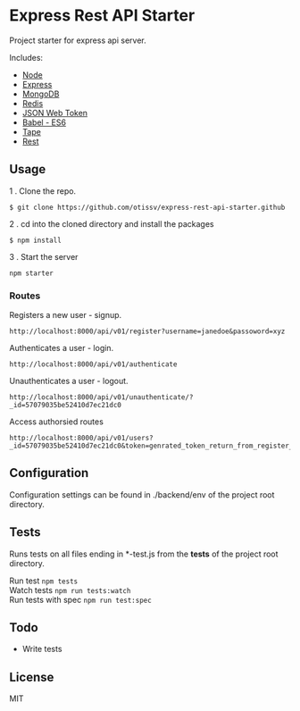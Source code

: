 # Express Rest API Starter  

Project starter for express api server.

Includes:

- [Node](https://nodejs.org/en/)
- [Express](http://expressjs.com/)
- [MongoDB](https://www.mongodb.org/)
- [Redis](http://redis.io/)
- [JSON Web Token](https://jwt.io/)
- [Babel - ES6]( https://babeljs.io/)
- [Tape](https://github.com/substack/tape)
- [Rest](https://en.wikipedia.org/wiki/Representational_state_transfer)

## Usage

1 . Clone the repo.

```
$ git clone https://github.com/otissv/express-rest-api-starter.github
```

2 . cd into the cloned directory and install the packages

```
$ npm install
```

3 . Start the server
```
npm starter
```

### Routes

Registers a new user - signup.

```
http://localhost:8000/api/v01/register?username=janedoe&passoword=xyz
```

Authenticates a user - login.
```
http://localhost:8000/api/v01/authenticate
```

Unauthenticates a user - logout.
```
http://localhost:8000/api/v01/unauthenticate/?_id=57079035be52410d7ec21dc0
```

Access authorsied routes
```
http://localhost:8000/api/v01/users?_id=57079035be52410d7ec21dc0&token=genrated_token_return_from_register_or_authentica_route
```

## Configuration

Configuration settings can be found in ./backend/env of the project root directory.

## Tests

Runs tests on all files ending in *-test.js from the __tests__ of the project root directory.

Run test `npm tests`  
Watch tests `npm run tests:watch`  
Run tests with spec `npm run test:spec`  

## Todo
- Write tests


## License
MIT
